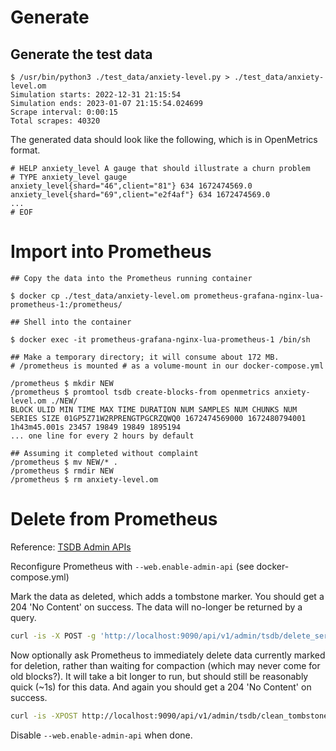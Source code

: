 # Generate

## Generate the test data

```
$ /usr/bin/python3 ./test_data/anxiety-level.py > ./test_data/anxiety-level.om
Simulation starts: 2022-12-31 21:15:54
Simulation ends: 2023-01-07 21:15:54.024699
Scrape interval: 0:00:15
Total scrapes: 40320
```

The generated data should look like the following, which is in OpenMetrics format.

```
# HELP anxiety_level A gauge that should illustrate a churn problem
# TYPE anxiety_level gauge
anxiety_level{shard="46",client="81"} 634 1672474569.0
anxiety_level{shard="69",client="e2f4af"} 634 1672474569.0
...
# EOF
```

# Import into Prometheus

```
## Copy the data into the Prometheus running container

$ docker cp ./test_data/anxiety-level.om prometheus-grafana-nginx-lua-prometheus-1:/prometheus/

## Shell into the container

$ docker exec -it prometheus-grafana-nginx-lua-prometheus-1 /bin/sh

## Make a temporary directory; it will consume about 172 MB.
# /prometheus is mounted # as a volume-mount in our docker-compose.yml

/prometheus $ mkdir NEW
/prometheus $ promtool tsdb create-blocks-from openmetrics anxiety-level.om ./NEW/
BLOCK ULID MIN TIME MAX TIME DURATION NUM SAMPLES NUM CHUNKS NUM SERIES SIZE 01GP5Z71W2RPRENGTPGCRZQWQ0 1672474569000 1672480794001 1h43m45.001s 23457 19849 19849 1895194
... one line for every 2 hours by default

## Assuming it completed without complaint
/prometheus $ mv NEW/* .
/prometheus $ rmdir NEW
/prometheus $ rm anxiety-level.om
```

# Delete from Prometheus

Reference: [TSDB Admin APIs](https://prometheus.io/docs/prometheus/latest/querying/api/#tsdb-admin-apis)

Reconfigure Prometheus with `--web.enable-admin-api` (see docker-compose.yml)

Mark the data as deleted, which adds a tombstone marker. You should get a 204 'No Content' on success. The data will no-longer be returned by a query. 

```bash
curl -is -X POST -g 'http://localhost:9090/api/v1/admin/tsdb/delete_series?match[]=anxiety_level'
```

Now optionally ask Prometheus to immediately delete data currently marked for deletion, rather than waiting for compaction (which may never come for old blocks?). It will take a bit longer to run, but should still be reasonably quick (~1s) for this data. And again you should get a 204 'No Content' on success.

```bash
curl -is -XPOST http://localhost:9090/api/v1/admin/tsdb/clean_tombstones
```

Disable `--web.enable-admin-api` when done.
